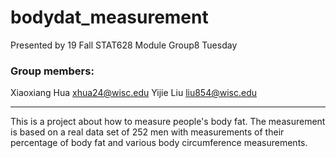 # bodydat_measurement

Presented by 19 Fall STAT628 Module Group8 Tuesday

### Group members:
Xiaoxiang Hua xhua24@wisc.edu
Yijie Liu liu854@wisc.edu

******

This is a project about how to measure people's body fat. The measurement is based on a real data set of 252 men with measurements of their percentage of body fat and various body circumference measurements.

